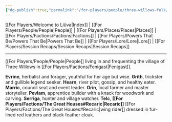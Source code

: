 ```yaml
---
{"dg-publish":true,"permalink":"/for-players/people/three-willows-folk/"}
---
```


[[For Players/Welcome to Liûva\|Index]] | [[For Players/People/People\|People]] | [[For Players/Places/Places\|Places]] | [[For Players/Factions/Factions\|Factions]] | [[For Players/Powers That Be/Powers That Be\|Powers That Be]] | [[For Players/Lore/Lore\|Lore]] | [[For Players/Session Recaps/Session Recaps\|Session Recaps]]
***
[[For Players/People/People\|People]] living in and frequenting the village of Three Willows in [[For Players/Factions/Fenigast\|Fenigast]].

**Evrine**, herbalist and forager, youthful for her age but wise.
**Grith**, trickster and gullible legend seeker.
**Hearn**, river pilot, gossip, and healthy eater.
**Marric**, council seat and event leader.
**Orin**, local farmer and master storyteller.
**Pevlam**, apprentice builder with a knack for woodwork and carving.
**Serriga**, hunter and village watcher.
**Telc**, **[[For Players/Factions/The Great Houses#Recaric\|Recaric]]** [[For Players/Factions/The Great Houses#Recaric\|wing rider]] dressed in fur-lined red leathers and black feather cloak.
